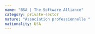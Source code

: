 ```yaml
---
name: "BSA | The Software Alliance"
category: private-sector
nature: "Association professionnelle "
nationality: USA
---
```

    